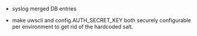 * syslog merged DB entries

* make uwscli and config.AUTH_SECRET_KEY both securely configurable per
  environment to get rid of the hardcoded salt.
